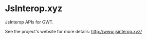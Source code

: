 # JsInterop.xyz

JsInterop APIs for GWT.

See the project's website for more details: http://www.jsinterop.xyz/
